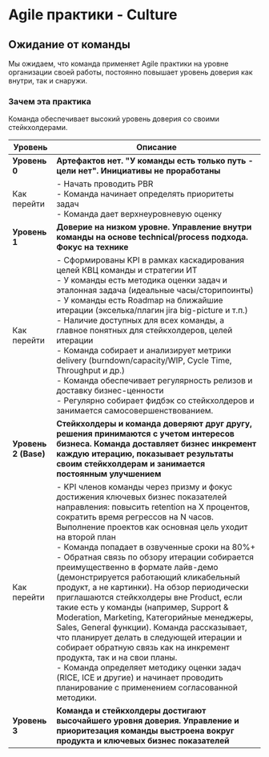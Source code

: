 # Agile практики - Culture

## Ожидание от команды

Мы ожидаем, что команда применяет Agile практики на уровне организации своей работы,
постоянно повышает уровень доверия как внутри, так и снаружи.

### Зачем эта практика

Команда обеспечивает высокий уровень доверия со своими стейкхолдерами.

| Уровень              | Описание                                                                                                                                                                                                                                                                                                                                                                                                                                                                                                                                                                                                                                                                                                                                                                                                                                                                                                                |
|----------------------|-------------------------------------------------------------------------------------------------------------------------------------------------------------------------------------------------------------------------------------------------------------------------------------------------------------------------------------------------------------------------------------------------------------------------------------------------------------------------------------------------------------------------------------------------------------------------------------------------------------------------------------------------------------------------------------------------------------------------------------------------------------------------------------------------------------------------------------------------------------------------------------------------------------------------|
| **Уровень 0**        | **Артефактов нет. "У команды есть только путь - цели нет". Инициативы не проработаны**                                                                                                                                                                                                                                                                                                                                                                                                                                                                                                                                                                                                                                                                                                                                                                                                                                  |
| Как перейти          | - Начать проводить PBR<br/>- Команда начинает определять приоритеты задач<br/>- Команда дает верхнеуровневую оценку                                                                                                                                                                                                                                                                                                                                                                                                                                                                                                                                                                                                                                                                                                                                                                                                     |
| **Уровень 1**        | **Доверие на низком уровне. Управление внутри команды на основе technical/process подхода. Фокус на технике**                                                                                                                                                                                                                                                                                                                                                                                                                                                                                                                                                                                                                                                                                                                                                                                                           |
| Как перейти          | - Сформированы KPI в рамках каскадирования целей КВЦ команды и стратегии ИТ<br/>- У команды есть методика оценки задач и эталонная задача (идеальные часы/сторипоинты)<br/>- У команды есть Roadmap на ближайшие итерации (экселька/плагин jira big-picture и т.п.)<br/>- Наличие доступных для всех команды, а главное понятных для стейкхолдеров, целей итерации<br/>- Команда собирает и анализирует метрики delivery (burndown/capacity/WIP, Cycle Time, Throughput и др.)<br/>- Команда обеспечивает регулярность релизов и доставку бизнес-ценности<br/>- Регулярно собирает фидбэк со стейкхолдеров и занимается самосовершенствованием.                                                                                                                                                                                                                                                                         |
| **Уровень 2 (Base)** | **Стейкхолдеры и команда доверяют друг другу, решения принимаются с учетом интересов бизнеса. Команда доставляет бизнес инкремент каждую итерацию, показывает результаты своим стейкхолдерам и занимается постоянным улучшением**                                                                                                                                                                                                                                                                                                                                                                                                                                                                                                                                                                                                                                                                                       |
| Как перейти          | - KPI членов команды через призму и фокус достижения ключевых бизнес показателей направления: повысить retention на Х процентов, сократить время регрессов на N часов. Выполнение проектов как основная цель уходит на второй план<br/>- Команда попадает в озвученные сроки на 80%+<br/>- Обратная связь по обзору итерации собирается преимущественно в формате лайв-демо (демонстрируется работающий кликабельный продукт, а не картинки). На обзор периодически приглашаются стейкхолдеры вне Product, если такие есть у команды (например, Support & Moderation, Marketing, Категорийные менеджеры, Sales, General функции). Команда рассказывает, что планирует делать в следующей итерации и собирает обратную связь как на инкремент продукта, так и на свои планы.<br/>- Команда определяет методику оценки задач (RICE, ICE и другие) и начинает проводить планирование с применением согласованной методики. |
| **Уровень 3**        | **Команда и стейкхолдеры достигают высочайшего уровня доверия. Управление и приоритезация команды выстроена вокруг продукта и ключевых бизнес показателей**                                                                                                                                                                                                                                                                                                                                                                                                                                                                                                                                                                                                                                                                                                                                                             |
